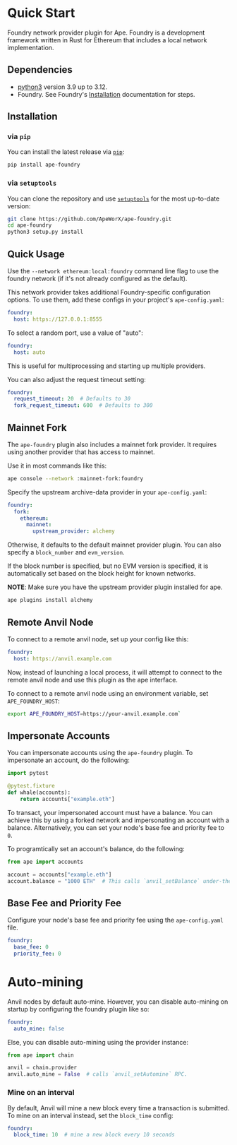 # Quick Start

Foundry network provider plugin for Ape.
Foundry is a development framework written in Rust for Ethereum that includes a local network implementation.

## Dependencies

- [python3](https://www.python.org/downloads) version 3.9 up to 3.12.
- Foundry. See Foundry's [Installation](https://github.com/foundry-rs/foundry#installation) documentation for steps.

## Installation

### via `pip`

You can install the latest release via [`pip`](https://pypi.org/project/pip/):

```bash
pip install ape-foundry
```

### via `setuptools`

You can clone the repository and use [`setuptools`](https://github.com/pypa/setuptools) for the most up-to-date version:

```bash
git clone https://github.com/ApeWorX/ape-foundry.git
cd ape-foundry
python3 setup.py install
```

## Quick Usage

Use the `--network ethereum:local:foundry` command line flag to use the foundry network (if it's not already configured as the default).

This network provider takes additional Foundry-specific configuration options. To use them, add these configs in your project's `ape-config.yaml`:

```yaml
foundry:
  host: https://127.0.0.1:8555
```

To select a random port, use a value of "auto":

```yaml
foundry:
  host: auto
```

This is useful for multiprocessing and starting up multiple providers.

You can also adjust the request timeout setting:

```yaml
foundry:
  request_timeout: 20  # Defaults to 30
  fork_request_timeout: 600  # Defaults to 300
```

## Mainnet Fork

The `ape-foundry` plugin also includes a mainnet fork provider.
It requires using another provider that has access to mainnet.

Use it in most commands like this:

```bash
ape console --network :mainnet-fork:foundry
```

Specify the upstream archive-data provider in your `ape-config.yaml`:

```yaml
foundry:
  fork:
    ethereum:
      mainnet:
        upstream_provider: alchemy
```

Otherwise, it defaults to the default mainnet provider plugin.
You can also specify a `block_number` and `evm_version`.

If the block number is specified, but no EVM version is specified, it is automatically set based on the block height for known networks.

**NOTE**: Make sure you have the upstream provider plugin installed for ape.

```bash
ape plugins install alchemy
```

## Remote Anvil Node

To connect to a remote anvil node, set up your config like this:

```yaml
foundry:
  host: https://anvil.example.com
```

Now, instead of launching a local process, it will attempt to connect to the remote anvil node and use this plugin as the ape interface.

To connect to a remote anvil node using an environment variable, set `APE_FOUNDRY_HOST`:

```bash
export APE_FOUNDRY_HOST=https://your-anvil.example.com`
```

## Impersonate Accounts

You can impersonate accounts using the `ape-foundry` plugin.
To impersonate an account, do the following:

```python
import pytest

@pytest.fixture
def whale(accounts):
    return accounts["example.eth"]
```

To transact, your impersonated account must have a balance.
You can achieve this by using a forked network and impersonating an account with a balance.
Alternatively, you can set your node's base fee and priority fee to `0`.

To programtically set an account's balance, do the following:

```python
from ape import accounts

account = accounts["example.eth"]
account.balance = "1000 ETH"  # This calls `anvil_setBalance` under-the-hood.
```

## Base Fee and Priority Fee

Configure your node's base fee and priority fee using the `ape-config.yaml` file.

```yaml
foundry:
  base_fee: 0
  priority_fee: 0
```

# Auto-mining

Anvil nodes by default auto-mine.
However, you can disable auto-mining on startup by configuring the foundry plugin like so:

```yaml
foundry:
  auto_mine: false
```

Else, you can disable auto-mining using the provider instance:

```python
from ape import chain

anvil = chain.provider
anvil.auto_mine = False  # calls `anvil_setAutomine` RPC.
```

### Mine on an interval

By default, Anvil will mine a new block every time a transaction is submitted.
To mine on an interval instead, set the `block_time` config:

```yaml
foundry:
  block_time: 10  # mine a new block every 10 seconds
```

